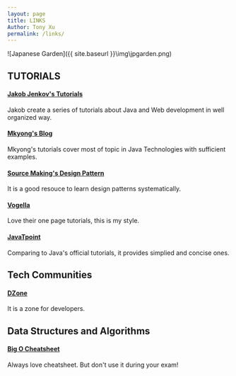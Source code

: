 ```yaml
---
layout: page
title: LINKS
Author: Tony Xu
permalink: /links/
---
```

![Japanese Garden]({{ site.baseurl }}\img\jpgarden.png)

## TUTORIALS

#### [Jakob Jenkov\'s Tutorials](http://tutorials.jenkov.com/)
Jakob create a series of tutorials about Java and Web development in well
organized way.

#### [Mkyong's Blog](https://www.mkyong.com/)
Mkyong's tutorials cover most of topic in Java Technologies with sufficient examples.

#### [Source Making's Design Pattern](https://sourcemaking.com/design_patterns)
It is a good resouce to learn design patterns systematically.

#### [Vogella](http://www.vogella.com/tutorials/)
Love their one page tutorials, this is my style.

#### [JavaTpoint](http://www.javatpoint.com/)
Comparing to Java's official tutorials, it provides simplied and concise ones.


## Tech Communities

#### [DZone](https://dzone.com/)
It is a zone for developers.


## Data Structures and Algorithms

#### [Big O Cheatsheet](http://www.bigocheatsheet.com/)
Always love cheatsheet. But don't use it during your exam!
